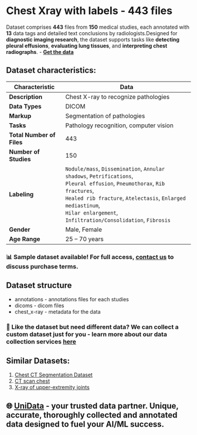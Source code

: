 # Chest Xray with labels - 443 files
Dataset comprises **443** files from **150** medical studies, each annotated with **13** data tags and detailed text conclusions by radiologists.Designed for **diagnostic imaging research**, the dataset supports tasks like **detecting pleural effusions**, **evaluating lung tissues**, and **interpreting chest radiographs**.  - **[Get the data](https://unidata.pro/datasets/nih-chest-x-ray-dataset/?utm_source=github-med&utm_medium=referral&utm_campaign=chest-x-ray-image-dicom)**
## Dataset characteristics:
| **Characteristic**       | **Data**                                                                 |
|--------------------------|--------------------------------------------------------------------------|
| **Description**          | Chest X-ray to recognize pathologies                                    |
| **Data Types**           | DICOM                                                                   |
| **Markup**               | Segmentation of pathologies                                             |
| **Tasks**                | Pathology recognition, computer vision                                  |
| **Total Number of Files**| 443                                                                     |
| **Number of Studies**    | 150                                                                     |
| **Labeling**             | `Nodule/mass`, `Dissemination`, `Annular shadows`, `Petrifications`,<br>`Pleural effusion`, `Pneumothorax`, `Rib fractures`,<br>`Healed rib fracture`, `Atelectasis`, `Enlarged mediastinum`,<br>`Hilar enlargement`, `Infiltration/Consolidation`, `Fibrosis` |
| **Gender**               | Male, Female                                                            |
| **Age Range**            | 25 – 70 years                                                           |
### 📊 Sample dataset available! For full access, [contact us](https://unidata.pro/datasets/nih-chest-x-ray-dataset/?utm_source=github-med&utm_medium=referral&utm_campaign=chest-x-ray-image-dicom) to discuss purchase terms.
## Dataset structure
- annotations - annotations files for each studies
- dicoms - dicom files 
- chest_x-ray - metadata for the data

### 🧩 Like the dataset but need different data? We can collect a custom dataset just for you - learn more about our data collection services [here](https://unidata.pro/datasets/nih-chest-x-ray-dataset/?utm_source=github-med&utm_medium=referral&utm_campaign=chest-x-ray-image-dicom)

## Similar Datasets:
1. [Chest CT Segmentation Dataset](https://unidata.pro/datasets/chest-ct/?utm_source=github-med&utm_medium=referral&utm_campaign=chest-x-ray-image-dicom)
2. [CT scan chest](https://unidata.pro/datasets/ct-scan-chest/?utm_source=github-med&utm_medium=referral&utm_campaign=chest-x-ray-image-dicom)
3. [X-ray of upper-extremity joints](https://unidata.pro/datasets/x-ray-of-upper-extremity-joints/?utm_source=github-med&utm_medium=referral&utm_campaign=chest-x-ray-image-dicom)

## 🌐 [UniData](https://unidata.pro/datasets/nih-chest-x-ray-dataset/?utm_source=github-med&utm_medium=referral&utm_campaign=chest-x-ray-image-dicom) - your trusted data partner. Unique, accurate, thoroughly collected and annotated data designed to fuel your AI/ML success.
